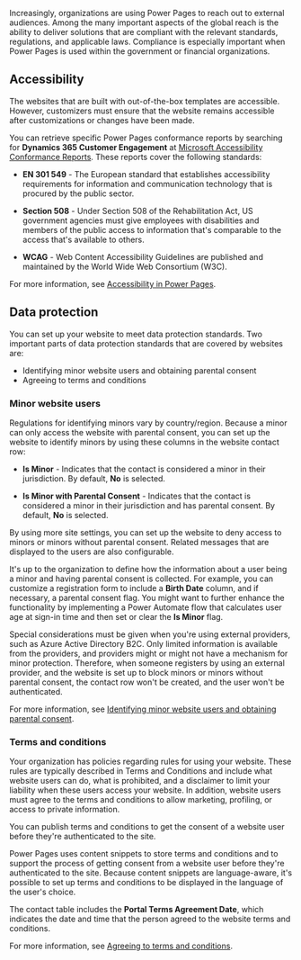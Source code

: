 Increasingly, organizations are using Power Pages to reach out to external audiences. Among the many important aspects of the global reach is the ability to deliver solutions that are compliant with the relevant standards, regulations, and applicable laws. Compliance is especially important when Power Pages is used within the government or financial organizations.

## Accessibility

The websites that are built with out-of-the-box templates are accessible. However, customizers must ensure that the website remains accessible after customizations or changes have been made.

You can retrieve specific Power Pages conformance reports by searching for **Dynamics 365 Customer Engagement** at [Microsoft Accessibility Conformance Reports](https://cloudblogs.microsoft.com/industry-blog/government/2018/09/11/accessibility-conformance-reports/?azure-portal=true). These reports cover the following standards:

- **EN 301 549** - The European standard that establishes accessibility requirements for information and communication technology that is procured by the public sector.

- **Section 508** - Under Section 508 of the Rehabilitation Act, US government agencies must give employees with disabilities and members of the public access to information that's comparable to the access that's available to others.

- **WCAG** - Web Content Accessibility Guidelines are published and maintained by the World Wide Web Consortium (W3C).

For more information, see [Accessibility in Power Pages](/power-pages/admin/accessibility/?azure-portal=true).

## Data protection

You can set up your website to meet data protection standards. Two important parts of data protection standards that are covered by websites are:

- Identifying minor website users and obtaining parental consent
- Agreeing to terms and conditions

### Minor website users

Regulations for identifying minors vary by country/region. Because a minor can only access the website with parental consent, you can set up the website to identify minors by using these columns in the website contact row:

- **Is Minor** - Indicates that the contact is considered a minor in their jurisdiction. By default, **No** is selected.

- **Is Minor with Parental Consent** - Indicates that the contact is considered a minor in their jurisdiction and has parental consent. By default, **No** is selected.

By using more site settings, you can set up the website to deny access to minors or minors without parental consent. Related messages that are displayed to the users are also configurable.

It's up to the organization to define how the information about a user being a minor and having parental consent is collected. For example, you can customize a registration form to include a **Birth Date** column, and if necessary, a parental consent flag. You might want to further enhance the functionality by implementing a Power Automate flow that calculates user age at sign-in time and then set or clear the **Is Minor** flag.

Special considerations must be given when you're using external providers, such as Azure Active Directory B2C. Only limited information is available from the providers, and providers might or might not have a mechanism for minor protection. Therefore, when someone registers by using an external provider, and the website is set up to block minors or minors without parental consent, the contact row won't be created, and the user won't be authenticated.

For more information, see [Identifying minor website users and obtaining parental consent](/power-pages/configure/implement-privacy/?azure-portal=true#identifying-minor-users-and-obtaining-parental-consent).

### Terms and conditions

Your organization has policies regarding rules for using your website. These rules are typically described in Terms and Conditions and include what website users can do, what is prohibited, and a disclaimer to limit your liability when these users access your website. In addition, website users must agree to the terms and conditions to allow marketing, profiling, or access to private information.

You can publish terms and conditions to get the consent of a website user before they're authenticated to the site.

Power Pages uses content snippets to store terms and conditions and to support the process of getting consent from a website user before they're authenticated to the site. Because content snippets are language-aware, it's possible to set up terms and conditions to be displayed in the language of the user's choice.

The contact table includes the **Portal Terms Agreement Date**, which indicates the date and time that the person agreed to the website terms and conditions.

For more information, see [Agreeing to terms and conditions](/power-pages/configure/implement-privacy/?azure-portal=true#agreeing-to-terms-and-conditions).
